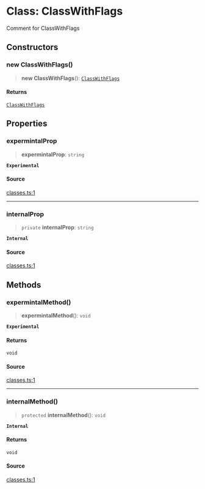 # Class: ClassWithFlags

Comment for ClassWithFlags

## Constructors

### new ClassWithFlags()

> **new ClassWithFlags**(): [`ClassWithFlags`](ClassWithFlags.md)

#### Returns

[`ClassWithFlags`](ClassWithFlags.md)

## Properties

### expermintalProp

> **expermintalProp**: `string`

**`Experimental`**

#### Source

[classes.ts:1](http://source-url)

***

### internalProp

> `private` **internalProp**: `string`

**`Internal`**

#### Source

[classes.ts:1](http://source-url)

## Methods

### expermintalMethod()

> **expermintalMethod**(): `void`

**`Experimental`**

#### Returns

`void`

#### Source

[classes.ts:1](http://source-url)

***

### internalMethod()

> `protected` **internalMethod**(): `void`

**`Internal`**

#### Returns

`void`

#### Source

[classes.ts:1](http://source-url)
